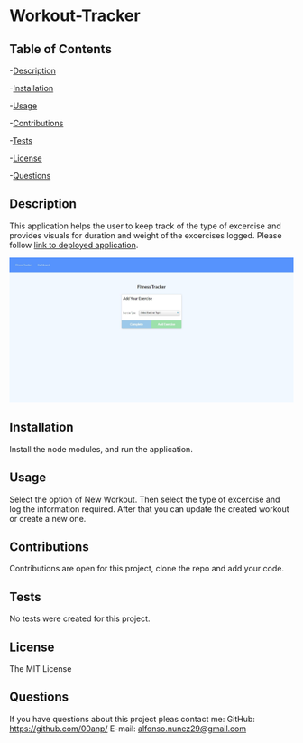 # Workout-Tracker
## Table of Contents
-[Description](#description)

-[Installation](#installation)

-[Usage](#usage)

-[Contributions](#contributions)

-[Tests](#tests)

-[License](#license)

-[Questions](#questions)

## Description
This application helps the user to keep track of the type of excercise and provides visuals for duration and weight of the excercises logged.
Please follow [link to deployed application](https://immense-lake-71152.herokuapp.com/).

![Screenshot](./assets/Captura.JPG)
## Installation
Install the node modules, and run the application.
## Usage
Select the option of New Workout. Then select the type of excercise and log the information required. After that you can update the created workout or create a new one.
## Contributions
Contributions are open for this project, clone the repo and add your code.
## Tests
No tests were created for this project.
## License
The MIT License
## Questions
If you have questions about this project pleas contact me:
GitHub: https://github.com/00anp/
E-mail: alfonso.nunez29@gmail.com